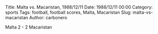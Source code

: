 Title: Malta vs. Macaristan, 1988/12/11
Date: 1988/12/11 00:00
Category: sports
Tags: football, football scores, Malta, Macaristan
Slug: malta-vs-macaristan
Author: carbonero


Malta 2 - 2 Macaristan
